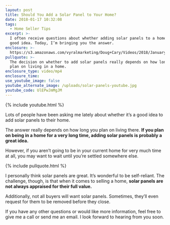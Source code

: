 ```yaml
---
layout: post
title: Should You Add a Solar Panel to Your Home?
date: 2018-01-17 10:32:08
tags:
  - Home Seller Tips
excerpt: >-
  I often receive questions about whether adding solar panels to a home is a
  good idea. Today, I’m bringing you the answer.
enclosure: >-
  https://s3.amazonaws.com/vyralmarketing/Doug+Cary/Videos/2018/January/Wasatch+Front+Real+Estate+Agent-+Should+You+Add+a+Solar+Panel+to+Your+Home%253F.mp4
pullquote: >-
  The decision on whether to add solar panels really depends on how long you
  plan on living in a home.
enclosure_type: video/mp4
enclosure_time:
use_youtube_image: false
youtube_alternate_image: /uploads/solar-panels-youtube.jpg
youtube_code: UlEPwJmMgJM
---
```



{% include youtube.html %}

Lots of people have been asking me lately about whether it’s a good idea to add solar panels to their home.

The answer really depends on how long you plan on living there. **If you plan on being in a home for a very long time, adding solar panels is probably a great idea.**

However, if you aren’t going to be in your current home for very much time at all, you may want to wait until you’re settled somewhere else.

{% include pullquote.html %}

I personally think solar panels are great. It’s wonderful to be self-reliant. The challenge, though, is that when it comes to selling a home, **solar panels are not always appraised for their full value.**

Additionally, not all buyers will want solar panels. Sometimes, they’ll even request for them to be removed before they close.

If you have any other questions or would like more information, feel free to give me a call or send me an email. I look forward to hearing from you soon.